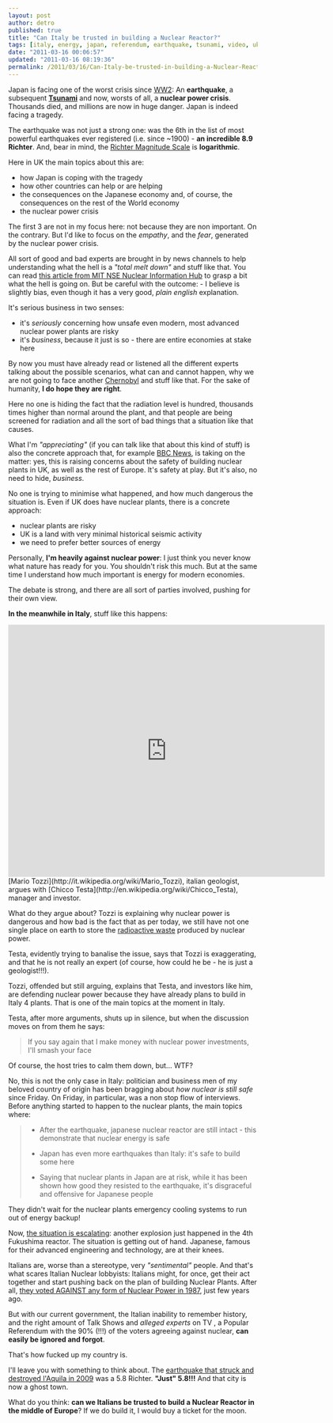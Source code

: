 ```yaml
---
layout: post
author: detro
published: true
title: "Can Italy be trusted in building a Nuclear Reactor?"
tags: [italy, energy, japan, referendum, earthquake, tsunami, video, uk, memory, news, alternative, nuclear power crisis, debate, history]
date: "2011-03-16 00:06:57"
updated: "2011-03-16 08:19:36"
permalink: /2011/03/16/Can-Italy-be-trusted-in-building-a-Nuclear-Reactor
---
```


Japan is facing one of the worst crisis since [WW2](http://en.wikipedia.org/wiki/World_War_II): An **earthquake**, a subsequent **[Tsunami](http://en.wikipedia.org/wiki/Tsunami)** and now, worsts of all, a **nuclear power crisis**. Thousands died, and millions are now in huge danger. Japan is indeed facing a tragedy.

The earthquake was not just a strong one: was the 6th in the list of most powerful earthquakes ever registered (i.e. since ~1900) - **an incredible 8.9 Richter**. And, bear in mind, the [Richter Magnitude Scale](http://en.wikipedia.org/wiki/Richter_magnitude_scale) is **logarithmic**.

Here in UK the main topics about this are:

* how Japan is coping with the tragedy
* how other countries can help or are helping
* the consequences on the Japanese economy and, of course, the consequences on the rest of the World economy
* the nuclear power crisis

The first 3 are not in my focus here: not because they are non important. On the contrary. But I'd like to focus on the *empathy*, and the *fear*, generated by the nuclear power crisis.

All sort of good and bad experts are brought in by news channels to help understanding what the hell is a _"total melt down"_ and stuff like that. You can read [this article from MIT NSE Nuclear Information Hub](http://mitnse.com/2011/03/13/why-i-am-not-worried-about-japans-nuclear-reactors/) to grasp a bit what the hell is going on. But be careful with the outcome: - I believe is slightly bias, even though it has a very good, _plain english_ explanation.

It's serious business in two senses:

* it's *seriously* concerning how unsafe even modern, most advanced nuclear power plants are risky
* it's *business*, because it just is so - there are entire economies at stake here

By now you must have already read or listened all the different experts talking about the possible scenarios, what can and cannot happen, why we are not going to face another [Chernobyl](http://en.wikipedia.org/wiki/Chernobyl_disaster) and stuff like that. For the sake of humanity, **I do hope they are right**.

Here no one is hiding the fact that the radiation level is hundred, thousands times higher than normal around the plant, and that people are being screened for radiation and all the sort of bad things that a situation like that causes.

What I'm _"appreciating"_ (if you can talk like that about this kind of stuff) is also the concrete approach that, for example [BBC News](http://www.bbc.co.uk/news/world-asia-pacific-12754883), is taking on the matter: yes, this is raising concerns about the safety of building nuclear plants in UK, as well as the rest of Europe. It's safety at play. But it's also, no need to hide, *business*.

No one is trying to minimise what happened, and how much dangerous the situation is. Even if UK does have nuclear plants, there is a concrete approach:

* nuclear plants are risky
* UK is a land with very minimal historical seismic activity
* we need to prefer better sources of energy

Personally, **I'm heavily against nuclear power**: I just think you never know what nature has ready for you. You shouldn't risk this much. But at the same time I understand how much important is energy for modern economies.

The debate is strong, and there are all sort of parties involved, pushing for their own view.

**In the meanwhile in Italy**, stuff like this happens:
<div class="img">
<iframe title="YouTube video player" width="640" height="510" src="http://www.youtube.com/embed/bB2oJUAkC0Q" frameborder="0" allowfullscreen></iframe>
</div>
[Mario Tozzi](http://it.wikipedia.org/wiki/Mario_Tozzi), italian geologist, argues with [Chicco Testa](http://en.wikipedia.org/wiki/Chicco_Testa), manager and investor.

What do they argue about? Tozzi is explaining why nuclear power is dangerous and how bad is the fact that as per today, we still have not one single place on earth to store the [radioactive waste](http://en.wikipedia.org/wiki/Radioactive_waste) produced by nuclear power.

Testa, evidently trying to banalise the issue, says that Tozzi is exaggerating, and that he is not really an expert (of course, how could he be - he is just a geologist!!!).

Tozzi, offended but still arguing, explains that Testa, and investors like him, are defending nuclear power because they have already plans to build in Italy 4 plants. That is one of the main topics at the moment in Italy.

Testa, after more arguments, shuts up in silence, but when the discussion moves on from them he says:
<blockquote>If you say again that I make money with nuclear power investments, I'll smash your face</blockquote>

Of course, the host tries to calm them down, but... WTF?

No, this is not the only case in Italy: politician and business men of my beloved country of origin has been bragging about _how nuclear is still safe_ since Friday. On Friday, in particular, was a non stop flow of interviews. Before anything started to happen to the nuclear plants, the main topics where:
<blockquote>

* After the earthquake, japanese nuclear reactor are still intact - this demonstrate that nuclear energy is safe

* Japan has even more earthquakes than Italy: it's safe to build some here

* Saying that nuclear plants in Japan are at risk, while it has been shown how good they resisted to the earthquake, it's disgraceful and offensive for Japanese people

</blockquote>

They didn't wait for the nuclear plants emergency cooling systems to run out of energy backup!

Now, [the situation is escalating](http://www.bbc.co.uk/news/world-middle-east-12307698): another explosion just happened in the 4th Fukushima reactor. The situation is getting out of hand. Japanese, famous for their advanced engineering and technology, are at their knees.

Italians are, worse than a stereotype, very _"sentimental"_ people. And that's what scares Italian Nuclear lobbyists: Italians might, for once, get their act together and start pushing back on the plan of building Nuclear Plants. After all, [they voted AGAINST any form of Nuclear Power in 1987](http://en.wikipedia.org/wiki/Italian_nuclear_power_referendum,_1987), just few years ago.

But with our current government, the Italian inability to remember history, and the right amount of Talk Shows and _alleged experts_ on TV , a Popular Referendum with the 90% (!!!) of the voters agreeing against nuclear, **can easily be ignored and forgot**.

That's how fucked up my country is.

I'll leave you with something to think about. The [earthquake that struck and destroyed l'Aquila in 2009](http://en.wikipedia.org/wiki/2009_L'Aquila_earthquake) was a 5.8 Richter. **"Just" 5.8!!!** And that city is now a ghost town.

What do you think: **can we Italians be trusted to build a Nuclear Reactor in the middle of Europe**? If we do build it, I would buy a ticket for the moon.
